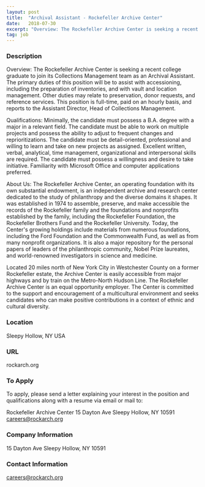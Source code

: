 ```yaml
---
layout: post
title:  "Archival Assistant - Rockefeller Archive Center"
date:   2018-07-30
excerpt: "Overview: The Rockefeller Archive Center is seeking a recent college graduate to join its Collections Management team as an Archival Assistant. The primary duties of this position will be to assist with accessioning, including the preparation of inventories, and with vault and location management. Other duties may relate to preservation,..."
tag: job
---
```


### Description   

Overview:
The Rockefeller Archive Center is seeking a recent college graduate to join its Collections Management team as an Archival Assistant. The primary duties of this position will be to assist with accessioning, including the preparation of inventories, and with vault and location management. Other duties may relate to preservation, donor requests, and reference services.  This position is full-time, paid on an hourly basis, and reports to the Assistant Director, Head of Collections Management.


Qualifications: 
Minimally, the candidate must possess a B.A. degree with a major in a relevant field.  The candidate must be able to work on multiple projects and possess the ability to adjust to frequent changes and reprioritizations.  The candidate must be detail-oriented, professional and willing to learn and take on new projects as assigned.  Excellent written, verbal, analytical, time management, organizational and interpersonal skills are required.  The candidate must possess a willingness and desire to take initiative. Familiarity with Microsoft Office and computer applications preferred. 


About Us:
The Rockefeller Archive Center, an operating foundation with its own substantial endowment, is an independent archive and research center dedicated to the study of philanthropy and the diverse domains it shapes. It was established in 1974 to assemble, preserve, and make accessible the records of the Rockefeller family and the foundations and nonprofits established by the family, including the Rockefeller Foundation, the Rockefeller Brothers Fund and the Rockefeller University.  Today, the Center's growing holdings include materials from numerous foundations, including the Ford Foundation and the Commonwealth Fund, as well as from many nonprofit organizations.  It is also a major repository for the personal papers of leaders of the philanthropic community, Nobel Prize laureates, and world-renowned investigators in science and medicine.  

Located 20 miles north of New York City in Westchester County on a former Rockefeller estate, the Archive Center is easily accessible from major highways and by train on the Metro-North Hudson Line.  The Rockefeller Archive Center is an equal opportunity employer.  The Center is committed to the support and encouragement of a multicultural environment and seeks candidates who can make positive contributions in a context of ethnic and cultural diversity.












### Location   

Sleepy Hollow, NY USA


### URL   

rockarch.org

### To Apply   

To apply, please send a letter explaining your interest in the position and qualifications along with a resume via email or mail to:

Rockefeller Archive Center
15 Dayton Ave
Sleepy Hollow, NY 10591
careers@rockarch.org


### Company Information   

15 Dayton Ave Sleepy Hollow, NY 10591


### Contact Information   

careers@rockarch.org

